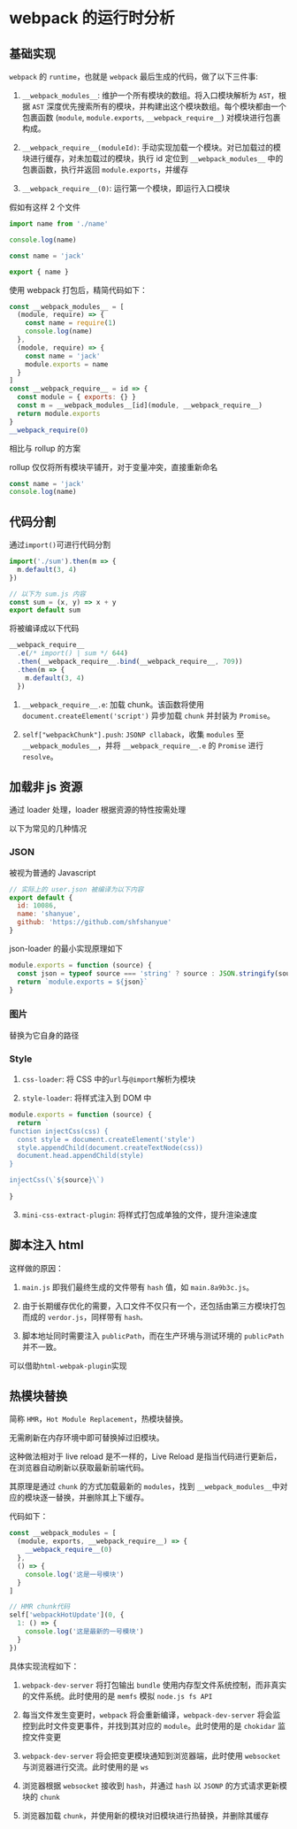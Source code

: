 # webpack 的运行时分析

## 基础实现

`webpack` 的 `runtime`，也就是 `webpack` 最后生成的代码，做了以下三件事:

1. `__webpack_modules__`: 维护一个所有模块的数组。将入口模块解析为 `AST`，根据 `AST` 深度优先搜索所有的模块，并构建出这个模块数组。每个模块都由一个包裹函数 (`module`, `module.exports`, `__webpack_require__`) 对模块进行包裹构成。

2. `__webpack_require__(moduleId)`: 手动实现加载一个模块。对已加载过的模块进行缓存，对未加载过的模块，执行 id 定位到 `__webpack_modules__` 中的包裹函数，执行并返回 `module.exports`，并缓存

3. `__webpack_require__(0)`: 运行第一个模块，即运行入口模块

假如有这样 2 个文件

```js
import name from './name'

console.log(name)
```

```js
const name = 'jack'

export { name }
```

使用 webpack 打包后，精简代码如下：

```js
const __webpack_modules__ = [
  (module, require) => {
    const name = require(1)
    console.log(name)
  },
  (modole, require) => {
    const name = 'jack'
    module.exports = name
  }
]
const __webpack_require__ = id => {
  const module = { exports: {} }
  const m = __webpack_modules__[id](module, __webpack_require__)
  return module.exports
}
__webpack_require(0)
```

相比与 rollup 的方案

rollup 仅仅将所有模块平铺开，对于变量冲突，直接重新命名

```js
const name = 'jack'
console.log(name)
```

## 代码分割

通过`import()`可进行代码分割

```js
import('./sum').then(m => {
  m.default(3, 4)
})

// 以下为 sum.js 内容
const sum = (x, y) => x + y
export default sum
```

将被编译成以下代码

```js
__webpack_require__
  .e(/* import() | sum */ 644)
  .then(__webpack_require__.bind(__webpack_require__, 709))
  .then(m => {
    m.default(3, 4)
  })
```

1. `__webpack_require__.e`: 加载 chunk。该函数将使用 `document.createElement('script')` 异步加载 `chunk` 并封装为 `Promise`。

2. `self["webpackChunk"].push`: `JSONP cllaback`，收集 `modules` 至 `__webpack_modules__`，并将 `__webpack_require__.e` 的 `Promise` 进行 `resolve`。

## 加载非 js 资源

通过 loader 处理，loader 根据资源的特性按需处理

以下为常见的几种情况

### JSON

被视为普通的 Javascript

```js
// 实际上的 user.json 被编译为以下内容
export default {
  id: 10086,
  name: 'shanyue',
  github: 'https://github.com/shfshanyue'
}
```

json-loader 的最小实现原理如下

```js
module.exports = function (source) {
  const json = typeof source === 'string' ? source : JSON.stringify(source)
  return `module.exports = ${json}`
}
```

### 图片

替换为它自身的路径

### Style

1. `css-loader`: 将 CSS 中的`url`与`@import`解析为模块

2. `style-loader`: 将样式注入到 DOM 中

```js
module.exports = function (source) {
  return `
function injectCss(css) {
  const style = document.createElement('style')
  style.appendChild(document.createTextNode(css))
  document.head.appendChild(style)
}

injectCss(\`${source}\`)
  `
}
```

3. `mini-css-extract-plugin`: 将样式打包成单独的文件，提升渲染速度

## 脚本注入 html

这样做的原因：

1. `main.js` 即我们最终生成的文件带有 `hash` 值，如 `main.8a9b3c.js`。

2. 由于长期缓存优化的需要，入口文件不仅只有一个，还包括由第三方模块打包而成的 `verdor.js`，同样带有 `hash。`

3. 脚本地址同时需要注入 `publicPath`，而在生产环境与测试环境的 `publicPath` 并不一致。

可以借助`html-webpak-plugin`实现

## 热模块替换

简称 `HMR`，`Hot Module Replacement`，热模块替换。

无需刷新在内存环境中即可替换掉过旧模块。

这种做法相对于 live reload 是不一样的，Live Reload 是指当代码进行更新后，在浏览器自动刷新以获取最新前端代码。

其原理是通过 `chunk` 的方式加载最新的 `modules`，找到 `__webpack_modules__`中对应的模块逐一替换，并删除其上下缓存。

代码如下：

```js
const __webpack_modules = [
  (module, exports, __webpack_require__) => {
    __webpack_require__(0)
  },
  () => {
    console.log('这是一号模块')
  }
]

// HMR chunk代码
self['webpackHotUpdate'](0, {
  1: () => {
    console.log('这是最新的一号模块')
  }
})
```

具体实现流程如下：

1. `webpack-dev-server` 将打包输出 `bundle` 使用内存型文件系统控制，而非真实的文件系统。此时使用的是 `memfs` 模拟 `node.js fs API`

2. 每当文件发生变更时，`webpack` 将会重新编译，`webpack-dev-server` 将会监控到此时文件变更事件，并找到其对应的 `module`。此时使用的是 `chokidar` 监控文件变更

3. `webpack-dev-server` 将会把变更模块通知到浏览器端，此时使用 `websocket` 与浏览器进行交流。此时使用的是 `ws`

4. 浏览器根据 `websocket` 接收到 `hash`，并通过 `hash` 以 `JSONP` 的方式请求更新模块的 `chunk`

5. 浏览器加载 `chunk`，并使用新的模块对旧模块进行热替换，并删除其缓存
